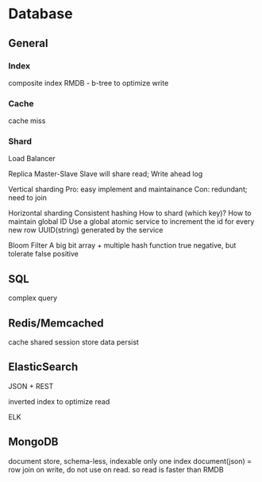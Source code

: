 # Database

## General 

### Index 

composite index RMDB - b-tree to optimize write 

### Cache 

cache miss 

### Shard

Load Balancer 

Replica Master-Slave Slave will share read; Write ahead log 

Vertical sharding Pro: easy implement and maintainance Con: redundant; need to join 

Horizontal sharding Consistent hashing How to shard \(which key\)? How to maintain global ID Use a global atomic service to increment the id for every new row UUID\(string\) generated by the service 

Bloom Filter A big bit array + multiple hash function true negative, but tolerate false positive  

## SQL

complex query

## Redis/Memcached 

cache shared session store data persist

## ElasticSearch

JSON + REST

inverted index to optimize read 

ELK

## MongoDB

document store, schema-less, indexable only one index document\(json\) = row join on write, do not use on read. so read is faster than RMDB

